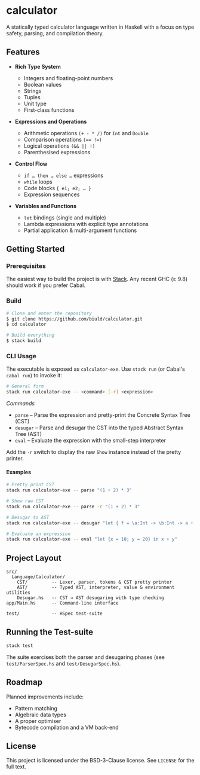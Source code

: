 # calculator

A statically typed calculator language written in Haskell with a focus on type safety, parsing, and compilation theory.

## Features

- **Rich Type System**
  - Integers and floating-point numbers
  - Boolean values
  - Strings
  - Tuples
  - Unit type
  - First-class functions

- **Expressions and Operations**
  - Arithmetic operations `(+ - * /)` for `Int` and `Double`
  - Comparison operations `(== !=)`
  - Logical operations `(&& || !)`
  - Parenthesised expressions

- **Control Flow**
  - `if … then … else …` expressions
  - `while` loops
  - Code blocks `{ e1; e2; … }`
  - Expression sequences

- **Variables and Functions**
  - `let` bindings (single and multiple)
  - Lambda expressions with explicit type annotations
  - Partial application & multi-argument functions

## Getting Started

### Prerequisites

The easiest way to build the project is with [Stack](https://docs.haskellstack.org/). Any recent GHC (≥ 9.8) should work if you prefer Cabal.

### Build

```bash
# Clone and enter the repository
$ git clone https://github.com/biuld/calculator.git
$ cd calculator

# Build everything
$ stack build
```

### CLI Usage

The executable is exposed as `calculator-exe`. Use `stack run` (or Cabal's `cabal run`) to invoke it:

```bash
# General form
stack run calculator-exe -- <command> [-r] <expression>
```

*Commands*

- `parse`   – Parse the expression and pretty-print the Concrete Syntax Tree (CST)
- `desugar` – Parse and desugar the CST into the typed Abstract Syntax Tree (AST)
- `eval`    – Evaluate the expression with the small-step interpreter

Add the `-r` switch to display the raw `Show` instance instead of the pretty printer.

#### Examples

```bash
# Pretty print CST
stack run calculator-exe -- parse "(1 + 2) * 3"

# Show raw CST
stack run calculator-exe -- parse -r "(1 + 2) * 3"

# Desugar to AST
stack run calculator-exe -- desugar "let { f = \a:Int -> \b:Int -> a + b; x = 1; y = 2 } in f (x , y)"

# Evaluate an expression
stack run calculator-exe -- eval "let {x = 10; y = 20} in x + y"
```

## Project Layout

```
src/
  Language/Calculator/
    CST/         -- Lexer, parser, tokens & CST pretty printer
    AST/         -- Typed AST, interpreter, value & environment utilities
    Desugar.hs   -- CST → AST desugaring with type checking
app/Main.hs      -- Command-line interface

test/            -- HSpec test-suite
```

## Running the Test-suite

```bash
stack test
```

The suite exercises both the parser and desugaring phases (see `test/ParserSpec.hs` and `test/DesugarSpec.hs`).

## Roadmap

Planned improvements include:

- Pattern matching
- Algebraic data types
- A proper optimiser
- Bytecode compilation and a VM back-end

## License

This project is licensed under the BSD-3-Clause license. See `LICENSE` for the full text.

